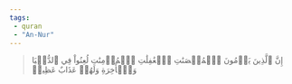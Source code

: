 ```yaml
---
tags: 
 - quran 
 - "An-Nur"
---
```


> إِنَّ ٱلَّذِينَ يَرۡمُونَ ٱلۡمُحۡصَنَٰتِ ٱلۡغَٰفِلَٰتِ ٱلۡمُؤۡمِنَٰتِ لُعِنُواْ فِي ٱلدُّنۡيَا وَٱلۡأٓخِرَةِ وَلَهُمۡ عَذَابٌ عَظِيمٞ
